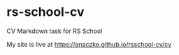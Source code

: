 # rs-school-cv
CV Markdown task for RS School

My site is live at https://anaczke.github.io/rsschool-cv/cv
